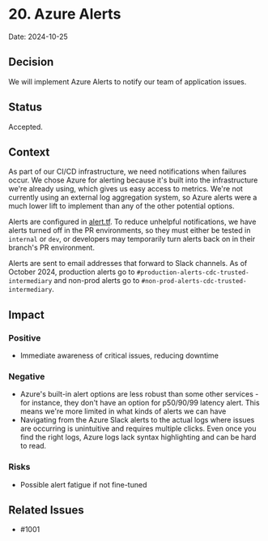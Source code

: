 # 20. Azure Alerts

Date: 2024-10-25

## Decision

We will implement Azure Alerts to notify our team of application issues.

## Status

Accepted.

## Context

As part of our CI/CD infrastructure, we need notifications when failures occur.
We chose Azure for alerting because it's built into the infrastructure we're already using,
which gives us easy access to metrics. We're not currently using an external
log aggregation system, so Azure alerts were a much lower lift to implement than
any of the other potential options.

Alerts are configured in [alert.tf](../operations/template/alert.tf). To reduce
unhelpful notifications, we have alerts turned off in the PR environments, so they must
either be tested in `internal` or `dev`, or developers may temporarily turn alerts back on in
their branch's PR environment.

Alerts are sent to email addresses that forward to Slack channels. As of October 2024,
production alerts go to `#production-alerts-cdc-trusted-intermediary` and non-prod alerts
go to `#non-prod-alerts-cdc-trusted-intermediary`.

## Impact

### Positive

- Immediate awareness of critical issues, reducing downtime

### Negative

- Azure's built-in alert options are less robust than some other services - for instance,
they don't have an option for p50/90/99 latency alert. This means we're more limited in
what kinds of alerts we can have
- Navigating from the Azure Slack alerts to the actual logs where issues are occurring
is unintuitive and requires multiple clicks. Even once you find the right logs,
Azure logs lack syntax highlighting and can be hard to read.

### Risks

- Possible alert fatigue if not fine-tuned

## Related Issues

- #1001
